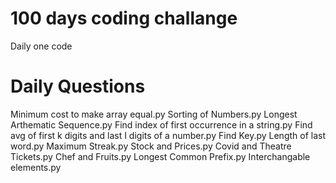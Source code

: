 # 100 days coding challange
Daily one code 
# Daily Questions
Minimum cost to make array equal.py
Sorting of Numbers.py
Longest Arthematic Sequence.py
Find index of first occurrence in a string.py
Find avg of first k digits and last I digits of a number.py
Find Key.py
Length of last word.py
Maximum Streak.py
Stock and Prices.py
Covid and Theatre Tickets.py
Chef and Fruits.py
Longest Common Prefix.py
Interchangable elements.py
